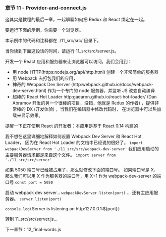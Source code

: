### 章节 11 - Provider-and-connect.js

 这其实是教程的最后一章，一起聊聊如何把 Redux 和 React 绑定在一起。

 要运行下面的示例，你需要一个浏览器。

 本示例中的代码和注释都在 ./11_src/src/ 目录下。

 当你读到下面这段话的时间，请运行 11_src/src/server.js。

 开发一个 React 应用和服务器来让浏览器可以访问，我们会用到：
 - 用 node HTTP(https:nodejs.org/api/http.html) 创建一个非常简单的服务器
 - 用 Webpack 去打包我们的应用，
 - 神奇的 Webpack Dev Server (http:webpack.github.io/docs/webpack-dev-server.html)
   作为一个专门的 node 服务器，并监听 JS 改变自动编译
 - 超棒的 React Hot Loader http:gaearon.github.io/react-hot-loader/ (Dan Abramov
   开发的另一个很棒的项目，没错，他就是 Redux 的作者) ，提供非常棒的
   DX (开发体验) ，当我们在编辑器中修改代码时，
   在浏览器中可以热加载来显示效果。

 提醒一下正在使用 React 的开发者：本应用是基于 React 0.14 构建的

 我不想在这里详细地解释如何设置 Webpack Dev Server 和 React Hot Loader，
 因为在 React Hot Loader 的文档中已经说的很好了。
`import webpackDevServer from './11_src/src/webpack-dev-server'`
 我们应用启动的主要服务器请求都是来自这个文件。
`import server from './11_src/src/server'`

 如果 5050 端口号已经被占用了，那么就修改下面的端口号。
 如果端口号是 X，那么我们可以用 X 作为服务器的端口号，用 X+1 作为 webpack-dev-server 的端口号
`const port = 5050`

 启动 webpack dev server...
`webpackDevServer.listen(port)`
 ... 还有主应用服务器。
`server.listen(port)`

`console.log(`Server is listening on http:127.0.0.1:${port}`)`

 转到 11_src/src/server.js...

 下一章节：12_final-words.js
